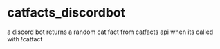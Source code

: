 # catfacts_discordbot
a discord bot returns a random cat fact from catfacts api when its called with !catfact
